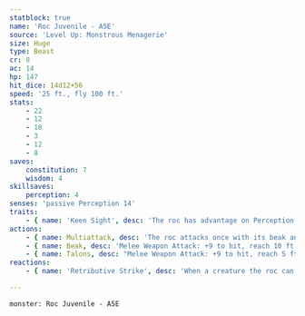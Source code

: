 ```yaml
---
statblock: true
name: 'Roc Juvenile - A5E'
source: 'Level Up: Monstrous Menagerie'
size: Huge
type: Beast
cr: 8
ac: 14
hp: 147
hit_dice: 14d12+56
speed: '25 ft., fly 100 ft.'
stats:
    - 22
    - 12
    - 18
    - 3
    - 12
    - 8
saves:
    constitution: 7
    wisdom: 4
skillsaves:
    perception: 4
senses: 'passive Perception 14'
traits:
    - { name: 'Keen Sight', desc: 'The roc has advantage on Perception checks that rely on sight.' }
actions:
    - { name: Multiattack, desc: 'The roc attacks once with its beak and once with its talons, or makes a beak attack and drops a grappled creature or held object.' }
    - { name: Beak, desc: 'Melee Weapon Attack: +9 to hit, reach 10 ft., one target. Hit: 16 (3d6+6) piercing damage.' }
    - { name: Talons, desc: "Melee Weapon Attack: +9 to hit, reach 5 ft., one target. Hit: 16 (3d6+6) slashing damage, and the target is grappled (escape DC 17). Until this grapple ends, the target is restrained, and the roc can't attack a different target with its talons." }
reactions:
    - { name: 'Retributive Strike', desc: 'When a creature the roc can see hits it with a melee weapon attack, the roc makes a beak attack against its attacker.' }

---
```

```statblock
monster: Roc Juvenile - A5E
```
